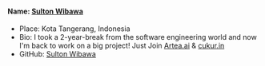 #### Name: [Sulton Wibawa](https://github.com/msultont)
- Place: Kota Tangerang, Indonesia
- Bio: I took a 2-year-break from the software engineering world and now I'm back to work on a big project! Just Join [Artea.ai](https://artea.ai) & [cukur.in](https://cukur.in)
- GitHub: [Sulton Wibawa](https://github.com/msultont)